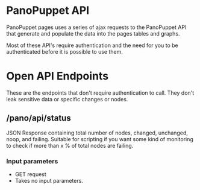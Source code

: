 # PanoPuppet API
PanoPuppet pages uses a series of ajax requests to the PanoPuppet API that generate and populate the data into
the pages tables and graphs.

Most of these API's require authentication and the need for you to be authenticated before it is possible to use them.

# Open API Endpoints
These are the endpoints that don't require authentication to call. They don't leak sensitive data or specific changes
or nodes.

## /pano/api/status
JSON Response containing total number of nodes, changed, unchanged, noop, and failing.
Suitable for scripting if you want some kind of monitoring to check if more than x % of total nodes are failing.

### Input parameters
* GET request
* Takes no input parameters.
